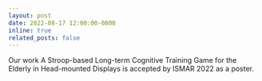 ```yaml
---
layout: post
date: 2022-08-17 12:00:00-0800
inline: true
related_posts: false
---
```


Our work A Stroop-based Long-term Cognitive Training Game for the Elderly in Head-mounted Displays is accepted by ISMAR 2022 as a poster.
